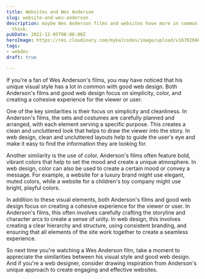 ```yaml
---
title: Websites and Wes Anderson
slug: website-and-wes-anderson
description: maybe Wes Anderson films and websites have more in common than you'd
  think.
pubDate: 2022-12-05T08:00:00Z
heroImage: https://res.cloudinary.com/mykalcodes/image/upload/v1670266652/Mykal%20Codes/The_Grand_Budapest_Hotel_Ralph_Fiennes_r9b7ek.jpg
tags:
- webdev
draft: true

---
```

If you're a fan of Wes Anderson's films, you may have noticed that his unique visual style has a lot in common with good web design. Both Anderson's films and good web design focus on simplicity, color, and creating a cohesive experience for the viewer or user.

One of the key similarities is their focus on simplicity and cleanliness. In Anderson's films, the sets and costumes are carefully planned and arranged, with each element serving a specific purpose. This creates a clean and uncluttered look that helps to draw the viewer into the story. In web design, clean and uncluttered layouts help to guide the user's eye and make it easy to find the information they are looking for.

Another similarity is the use of color. Anderson's films often feature bold, vibrant colors that help to set the mood and create a unique atmosphere. In web design, color can also be used to create a certain mood or convey a message. For example, a website for a luxury brand might use elegant, muted colors, while a website for a children's toy company might use bright, playful colors.

In addition to these visual elements, both Anderson's films and good web design focus on creating a cohesive experience for the viewer or user. In Anderson's films, this often involves carefully crafting the storyline and character arcs to create a sense of unity. In web design, this involves creating a clear hierarchy and structure, using consistent branding, and ensuring that all elements of the site work together to create a seamless experience.

So next time you're watching a Wes Anderson film, take a moment to appreciate the similarities between his visual style and good web design. And if you're a web designer, consider drawing inspiration from Anderson's unique approach to create engaging and effective websites.